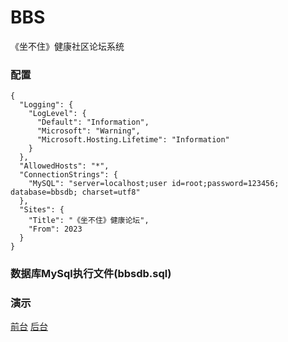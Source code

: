 # BBS
《坐不住》健康社区论坛系统
### 配置
```
{
  "Logging": {
    "LogLevel": {
      "Default": "Information",
      "Microsoft": "Warning",
      "Microsoft.Hosting.Lifetime": "Information"
    }
  },
  "AllowedHosts": "*",
  "ConnectionStrings": {
    "MySQL": "server=localhost;user id=root;password=123456; database=bbsdb; charset=utf8"
  },
  "Sites": {
    "Title": "《坐不住》健康论坛",
    "From": 2023
  }
}
```
### 数据库MySql执行文件(bbsdb.sql)
### 演示
[前台](http://47.120.12.92:81/)
[后台](http://47.120.12.92:81/admin)
